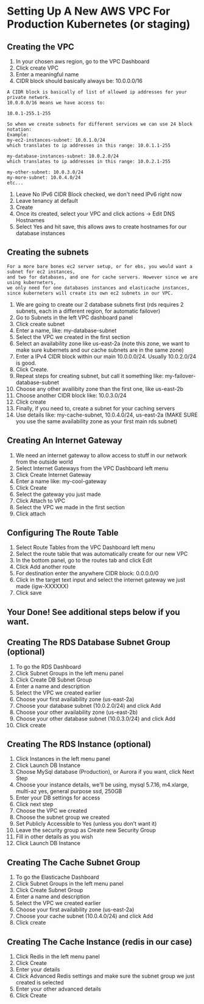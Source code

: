 # Setting Up A New AWS VPC For Production Kubernetes (or staging)

## Creating the VPC

1. In your chosen aws region, go to the VPC Dashboard
1. Click create VPC
1. Enter a meaningful name
1. CIDR block should basically always be: 10.0.0.0/16

```text
A CIDR block is basically of list of allowed ip addresses for your private network.
10.0.0.0/16 means we have access to:

10.0.1-255.1-255

So when we create subnets for different services we can use 24 block notation:
Example: 
my-ec2-instances-subnet: 10.0.1.0/24
which translates to ip addresses in this range: 10.0.1.1-255

my-database-instances-subnet: 10.0.2.0/24
which translates to ip addresses in this range: 10.0.2.1-255

my-other-subnet: 10.0.3.0/24
my-more-subnet: 10.0.4.0/24
etc...
```

1. Leave No IPv6 CIDR Block checked, we don't need IPv6 right now
1. Leave tenancy at default
1. Create
1. Once its created, select your VPC and click actions -> Edit DNS Hostnames
1. Select Yes and hit save, this allows aws to create hostnames for our database instances

## Creating the subnets

```text
For a more bare bones ec2 server setup, or for ebs, you would want a subnet for ec2 instances, 
and two for databases, and one for cache servers. However since we are using kuberneters, 
we only need for one databases instances and elasticache instances, 
since kuberneters will create its own ec2 subnets in our VPC.
```

1. We are going to create our 2 database subnets first (rds requires 2 subnets, each in a different region, for automatic failover)
1. Go to Subnets in the left VPC dashboard panel
1. Click create subnet
1. Enter a name, like: my-database-subnet
1. Select the VPC we created in the first section
1. Select an availability zone like us-east-2a (note this zone, we want to make sure kubernets and our cache subnets are in the same zone)
1. Enter a IPv4 CIDR block within our main 10.0.0.0/24. Usually 10.0.2.0/24 is good.
1. Click Create.
1. Repeat steps for creating subnet, but call it something like: my-failover-database-subnet
1. Choose any other availibity zone than the first one, like us-east-2b
1. Choose another CIDR block like: 10.0.3.0/24
1. Click create
1. Finally, if you need to, create a subnet for your caching servers
1. Use details like: my-cache-subnet, 10.0.4.0/24, us-east-2a (MAKE SURE you use the same availability zone as your first main rds subnet)

## Creating An Internet Gateway

1. We need an internet gateway to allow access to stuff in our network from the outside world
1. Select Internet Gateways from the VPC Dashboard left menu
1. Click Create Internet Gateway
1. Enter a name like: my-cool-gateway
1. Click Create
1. Select the gateway you just made
1. Click Attach to VPC
1. Select the VPC we made in the first section
1. Click attach

## Configuring The Route Table

1. Select Route Tables from the VPC Dashboard left menu
1. Select the route table that was automatically create for our new VPC
1. In the bottom panel, go to the routes tab and click Edit
1. Click Add another route
1. For destination enter the anywhere CIDR block: 0.0.0.0/0
1. Click in the target text input and select the internet gateway we just made (igw-XXXXXX)
1. Click save

## Your Done! See additional steps below if you want.

## Creating The RDS Database Subnet Group (optional)

1. To go the RDS Dashboard
1. Click Subnet Groups in the left menu panel
1. Click Create DB Subnet Group
1. Enter a name and description
1. Select the VPC we created earlier
1. Choose your first availability zone (us-east-2a)
1. Choose your database subnet (10.0.2.0/24) and click Add
1. Choose your other availability zone (us-east-2b)
1. Choose your other database subnet (10.0.3.0/24) and click Add
1. Click create

## Creating The RDS Instance (optional)

1. Click Instances in the left menu panel
1. Click Launch DB Instance
1. Choose MySql database (Production), or Aurora if you want, click Next Step
1. Choose your instance details, we'll be using, mysql 5.7.16, m4.xlarge, multi-az yes, general purpose ssd, 250GB
1. Enter your DB settings for access
1. Click next step
1. Choose the VPC we created
1. Choose the subnet group we created
1. Set Publicly Accessible to Yes (unless you don't want it)
1. Leave the security group as Create new Security Group
1. Fill in other details as you wish
1. Click Launch DB Instance

## Creating The Cache Subnet Group

1. To go the Elasticache Dashboard
1. Click Subnet Groups in the left menu panel
1. Click Create Subnet Group
1. Enter a name and description
1. Select the VPC we created earlier
1. Choose your first availability zone (us-east-2a)
1. Choose your cache subnet (10.0.4.0/24) and click Add
1. Click create

## Creating The Cache Instance (redis in our case)

1. Click Redis in the left menu panel
1. Click Create
1. Enter your details
1. Click Advanced Redis settings and make sure the subnet group we just created is selected
1. Enter your other advanced details
1. Click Create